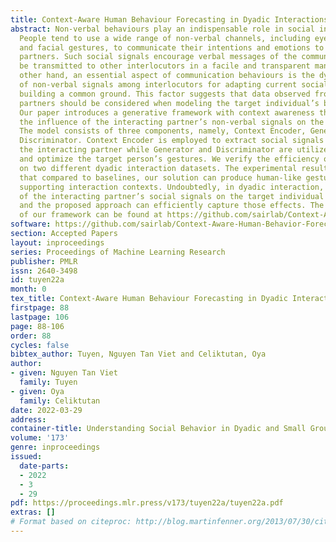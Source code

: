 ```yaml
---
title: Context-Aware Human Behaviour Forecasting in Dyadic Interactions
abstract: Non-verbal behaviours play an indispensable role in social interaction.
  People tend to use a wide range of non-verbal channels, including eye gaze, body,
  and facial gestures, to communicate their intentions and emotions to their interacting
  partners. Such social signals encourage verbal messages of the communicator can
  be transmitted to other interlocutors in a facile and transparent manner. On the
  other hand, an essential aspect of communication behaviours is the dynamic exchange
  of non-verbal signals among interlocutors for adapting current social norms and
  building a common ground. This factor suggests that data observed from the interacting
  partners should be considered when modeling the target individual’s behaviours.
  Our paper introduces a generative framework with context awareness that captures
  the influence of the interacting partner’s non-verbal signals on the target individual.
  The model consists of three components, namely, Context Encoder, Generator, and
  Discriminator. Context Encoder is employed to extract social signals observed from
  the interacting partner while Generator and Discriminator are utilized to generate
  and optimize the target person’s gestures. We verify the efficiency of the framework
  on two different dyadic interaction datasets. The experimental results demonstrate
  that compared to baselines, our solution can produce human-like gestures better
  supporting interaction contexts. Undoubtedly, in dyadic interaction, the influence
  of the interacting partner’s social signals on the target individual is observable,
  and the proposed approach can efficiently capture those effects. The source code
  of our framework can be found at https://github.com/sairlab/Context-Aware-Human-Behavior-Forecasting.
software: https://github.com/sairlab/Context-Aware-Human-Behavior-Forecasting
section: Accepted Papers
layout: inproceedings
series: Proceedings of Machine Learning Research
publisher: PMLR
issn: 2640-3498
id: tuyen22a
month: 0
tex_title: Context-Aware Human Behaviour Forecasting in Dyadic Interactions
firstpage: 88
lastpage: 106
page: 88-106
order: 88
cycles: false
bibtex_author: Tuyen, Nguyen Tan Viet and Celiktutan, Oya
author:
- given: Nguyen Tan Viet
  family: Tuyen
- given: Oya
  family: Celiktutan
date: 2022-03-29
address:
container-title: Understanding Social Behavior in Dyadic and Small Group Interactions
volume: '173'
genre: inproceedings
issued:
  date-parts:
  - 2022
  - 3
  - 29
pdf: https://proceedings.mlr.press/v173/tuyen22a/tuyen22a.pdf
extras: []
# Format based on citeproc: http://blog.martinfenner.org/2013/07/30/citeproc-yaml-for-bibliographies/
---
```

